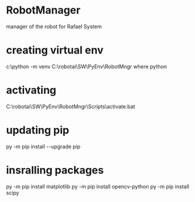 # RobotManager
manager of the robot for Rafael System

# creating virtual env
c:\python -m venv C:\robotai\SW\PyEnv\RobotMngr
where python

# activating
C:\robotai\SW\PyEnv\RobotMngr\Scripts\activate.bat

# updating pip
py -m pip install --upgrade pip

# insralling packages
py -m pip install matplotlib
py -m pip install opencv-python
py -m pip install scipy
